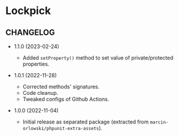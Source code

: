# Lockpick #

## CHANGELOG ##

* 1.1.0 (2023-02-24)
  * Added `setProperty()` method to set value of private/protected properties.

* 1.0.1 (2022-11-28)
  * Corrected methods' signatures.
  * Code cleanup.
  * Tweaked configs of Github Actions.

* 1.0.0 (2022-11-04)
  * Initial release as separated package (extracted from `marcin-orlowski/phpunit-extra-assets`).
